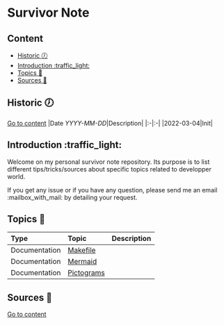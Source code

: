 # Survivor Note 

## Content
- [Historic :clock7:](#historic-clock7)
- [Introduction :traffic\_light:](#introduction-traffic_light)
- [Topics :newspaper:](#topics-newspaper)
- [Sources :link:](#sources-link)

## Historic :clock7:
[Go to content](#content)
|Date _YYYY-MM-DD_|Description|
|:-|:-|
|2022-03-04|Init|

## Introduction :traffic\_light:
Welcome on my personal survivor note repository.
Its purpose is to list different tips/tricks/sources about specific topics related to developper world.

If you get any issue or if you have any question, please send me an email :mailbox\_with\_mail: by detailing your request.

## Topics :newspaper:
|Type|Topic|Description|
|:-|:-|:-|
|Documentation|[Makefile](make_file)||
|Documentation|[Mermaid](mermaid)||
|Documentation|[Pictograms](pictograms)||

## Sources :link:
[Go to content](#content)

